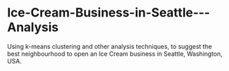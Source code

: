 # Ice-Cream-Business-in-Seattle---Analysis
Using k-means clustering and other analysis techniques, to suggest the best neighbourhood to open an Ice Cream business in Seattle, Washington, USA.
